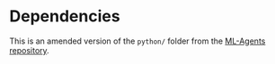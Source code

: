 # Dependencies

This is an amended version of the `python/` folder from the [ML-Agents repository](https://github.com/Unity-Technologies/ml-agents).